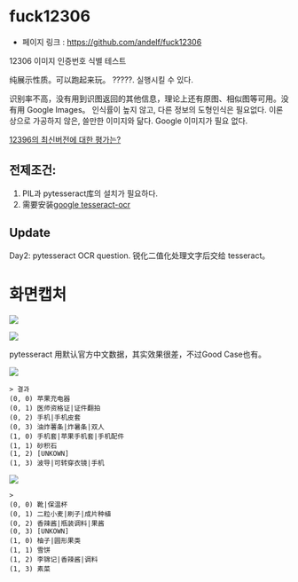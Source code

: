 fuck12306
===========
- 페이지 링크 : https://github.com/andelf/fuck12306
 
12306 이미지 인증번호 식별 테스트

纯展示性质。可以跑起来玩。
?????. 실행시킬 수 있다.

识别率不高，没有用到识图返回的其他信息，理论上还有原图、相似图等可用。没有用 Google Images。
인식률이 높지 않고, 다른 정보의 도형인식은 필요없다. 이론상으로 가공하지 않은, 쓸만한 이미지와 닮다. 
Google 이미지가 필요 없다.

[12396의 최신버전에 대한 평가는?](http://www.zhihu.com/question/28795373/answer/42181689)

## 전제조건:

1. PIL과 pytesseract库의 설치가 필요하다.
2. 需要安装[google tesseract-ocr](https://code.google.com/p/tesseract-ocr/)

## Update

Day2: pytesseract OCR question. 锐化二值化处理文字后交给 tesseract。

# 화면캡처

![](./screenshots/pic3.jpg)

![](./screenshots/shot3.png)

pytesseract 用默认官方中文数据，其实效果很差，不过Good Case也有。

![](./screenshots/pic1.jpg)

```
> 결과
(0, 0) 苹果充电器
(0, 1) 医师资格证|证件翻拍
(0, 2) 手机|手机皮套
(0, 3) 油炸薯条|炸暑条|双人
(1, 0) 手机套|苹果手机套|手机配件
(1, 1) 砂积石
(1, 2) [UNKOWN]
(1, 3) 波导|可转穿衣镜|手机
```

![](./screenshots/pic2.jpg)

```
>
(0, 0) 靴|保温杯
(0, 1) 二粒小麦|刷子|成片种植
(0, 2) 香辣酱|瓶装调料|果酱
(0, 3) [UNKOWN]
(1, 0) 柚子|圆形果类
(1, 1) 雪饼
(1, 2) 李锦记|香辣酱|调料
(1, 3) 素菜
```
